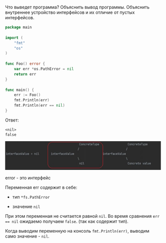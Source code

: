 Что выведет программа? Объяснить вывод программы. Объяснить внутреннее устройство интерфейсов и их отличие от пустых интерфейсов.

```go
package main

import (
	"fmt"
	"os"
)

func Foo() error {
	var err *os.PathError = nil
	return err
}

func main() {
	err := Foo()
	fmt.Println(err)
	fmt.Println(err == nil)
}
```

Ответ:
```
<nil>
false
```


![Screenshot](interface.jpg)

error - это интерфейс

Переменная err содержит в себе:
* тип `*fs.PathError`

* значение `nil`

При этом переменная не считается равной `nil`. Во время сравнения `err == nil` ожидаемо получаем `false`. (так как содержит тип).

Когда выводим переменную на консоль `fmt.Println(err)`, выводим само значение - `nil`.


